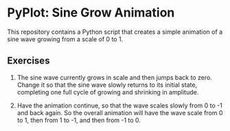 # PyPlot: Sine Grow Animation
This repository contains a Python script that creates a simple animation of a sine wave growing from a scale of 0 to 1.

## Exercises

1. The sine wave currently grows in scale and then jumps back to zero. Change it so that the sine wave slowly returns to its initial state, completing one full cycle of growing and shrinking in amplitude.

2. Have the animation continue, so that the wave scales slowly from 0 to -1 and back again. So the overall animation will have the wave scale from 0 to 1, then from 1 to -1, and then from -1 to 0.